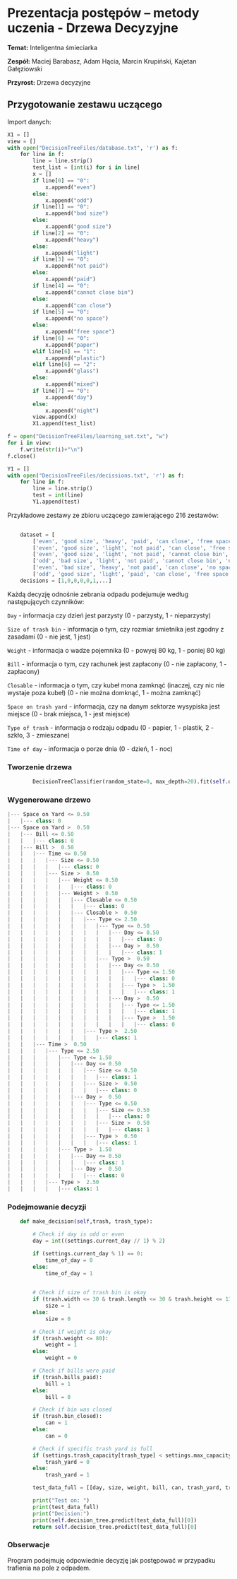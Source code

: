 # Prezentacja postępów – metody uczenia - Drzewa Decyzyjne
**Temat:** Inteligentna śmieciarka

**Zespół:** Maciej Barabasz, Adam Hącia, Marcin Krupiński, Kajetan Gałęziowski 

**Przyrost:** Drzewa decyzyjne

## Przygotowanie zestawu uczącego

Import danych:

```python
X1 = []
view = []
with open("DecisionTreeFiles/database.txt", 'r') as f:
    for line in f:
        line = line.strip()
        test_list = [int(i) for i in line]
        x = []
        if line[0] == "0":
            x.append("even")
        else:
            x.append("odd")
        if line[1] == "0":
            x.append("bad size")
        else:
            x.append("good size")
        if line[2] == "0":
            x.append("heavy")
        else:
            x.append("light")
        if line[3] == "0":
            x.append("not paid")
        else:
            x.append("paid")
        if line[4] == "0":
            x.append("cannot close bin")
        else:
            x.append("can close")
        if line[5] == "0":
            x.append("no space")
        else:
            x.append("free space")
        if line[6] == "0":
            x.append("paper")
        elif line[6] == "1":
            x.append("plastic")
        elif line[6] == "2":
            x.append("glass")
        else:
            x.append("mixed")
        if line[7] == "0":
            x.append("day")
        else:
            x.append("night")
        view.append(x)
        X1.append(test_list)

f = open("DecisionTreeFiles/learning_set.txt", "w")
for i in view:
    f.write(str(i)+"\n")
f.close()

Y1 = []
with open("DecisionTreeFiles/decissions.txt", 'r') as f:
    for line in f:
        line = line.strip()
        test = int(line)
        Y1.append(test)

```

Przykładowe zestawy ze zbioru uczącego zawierającego 216 zestawów:
```python
    
    dataset = [
        ['even', 'good size', 'heavy', 'paid', 'can close', 'free space', 'glass', 'night'],
        ['even', 'good size', 'light', 'not paid', 'can close', 'free space', 'paper', 'day'],
        ['even', 'good size', 'light', 'not paid', 'cannot close bin', 'no space', 'mixed', 'day'],
        ['odd', 'bad size', 'light', 'not paid', 'cannot close bin', 'no space', 'paper', 'day'],
        ['even', 'bad size', 'heavy', 'not paid', 'can close', 'no space', 'glass', 'day'],
        ['odd', 'good size', 'light', 'paid', 'can close', 'free space', 'paper', 'day'],...]
    decisions = [1,0,0,0,0,1,...]
```

Każdą decyzję odnośnie zebrania odpadu podejumuje według następujących czynników:

`Day` - informacja czy dzień jest parzysty (0 - parzysty, 1 - nieparzysty)

`Size of trash bin` - informacja o tym, czy rozmiar śmietnika jest zgodny z zasadami (0 - nie jest, 1 jest)

`Weight` - informacja o wadze pojemnika (0 - powyej 80 kg, 1 - poniej 80 kg)

`Bill` - informacja o tym, czy rachunek jest zapłacony (0 - nie zapłacony, 1 - zapłacony)

`Closable` - informacja o tym, czy kubeł mona zamknąć (inaczej, czy nic nie wystaje poza kubeł) (0 - nie można domknąć, 1 - można zamknąć)

`Space on trash yard` - informacja, czy na danym sektorze wysypiska jest miejsce (0 - brak miejsca, 1 - jest miejsce)

`Type of trash` - informacja o rodzaju odpadu (0 - papier, 1 - plastik, 2 - szkło, 3 - zmieszane)

`Time of day` - informacja o porze dnia (0 - dzień, 1 - noc)

### Tworzenie drzewa

``` python
        DecisionTreeClassifier(random_state=0, max_depth=20).fit(self.dataset, self.decision)
```

### Wygenerowane drzewo
``` python
|--- Space on Yard <= 0.50
|   |--- class: 0
|--- Space on Yard >  0.50
|   |--- Bill <= 0.50
|   |   |--- class: 0
|   |--- Bill >  0.50
|   |   |--- Time <= 0.50
|   |   |   |--- Size <= 0.50
|   |   |   |   |--- class: 0
|   |   |   |--- Size >  0.50
|   |   |   |   |--- Weight <= 0.50
|   |   |   |   |   |--- class: 0
|   |   |   |   |--- Weight >  0.50
|   |   |   |   |   |--- Closable <= 0.50
|   |   |   |   |   |   |--- class: 0
|   |   |   |   |   |--- Closable >  0.50
|   |   |   |   |   |   |--- Type <= 2.50
|   |   |   |   |   |   |   |--- Type <= 0.50
|   |   |   |   |   |   |   |   |--- Day <= 0.50
|   |   |   |   |   |   |   |   |   |--- class: 0
|   |   |   |   |   |   |   |   |--- Day >  0.50
|   |   |   |   |   |   |   |   |   |--- class: 1
|   |   |   |   |   |   |   |--- Type >  0.50
|   |   |   |   |   |   |   |   |--- Day <= 0.50
|   |   |   |   |   |   |   |   |   |--- Type <= 1.50
|   |   |   |   |   |   |   |   |   |   |--- class: 0
|   |   |   |   |   |   |   |   |   |--- Type >  1.50
|   |   |   |   |   |   |   |   |   |   |--- class: 1
|   |   |   |   |   |   |   |   |--- Day >  0.50
|   |   |   |   |   |   |   |   |   |--- Type <= 1.50
|   |   |   |   |   |   |   |   |   |   |--- class: 1
|   |   |   |   |   |   |   |   |   |--- Type >  1.50
|   |   |   |   |   |   |   |   |   |   |--- class: 0
|   |   |   |   |   |   |--- Type >  2.50
|   |   |   |   |   |   |   |--- class: 1
|   |   |--- Time >  0.50
|   |   |   |--- Type <= 2.50
|   |   |   |   |--- Type <= 1.50
|   |   |   |   |   |--- Day <= 0.50
|   |   |   |   |   |   |--- Size <= 0.50
|   |   |   |   |   |   |   |--- class: 1
|   |   |   |   |   |   |--- Size >  0.50
|   |   |   |   |   |   |   |--- class: 0
|   |   |   |   |   |--- Day >  0.50
|   |   |   |   |   |   |--- Type <= 0.50
|   |   |   |   |   |   |   |--- Size <= 0.50
|   |   |   |   |   |   |   |   |--- class: 0
|   |   |   |   |   |   |   |--- Size >  0.50
|   |   |   |   |   |   |   |   |--- class: 1
|   |   |   |   |   |   |--- Type >  0.50
|   |   |   |   |   |   |   |--- class: 1
|   |   |   |   |--- Type >  1.50
|   |   |   |   |   |--- Day <= 0.50
|   |   |   |   |   |   |--- class: 1
|   |   |   |   |   |--- Day >  0.50
|   |   |   |   |   |   |--- class: 0
|   |   |   |--- Type >  2.50
|   |   |   |   |--- class: 1
```
### Podejmowanie decyzji

```python
    def make_decision(self,trash, trash_type):

        # Check if day is odd or even
        day = int((settings.current_day // 1) % 2)

        if (settings.current_day % 1) == 0:
            time_of_day = 0
        else:
            time_of_day = 1
            

        # Check if size of trash bin is okay
        if (trash.width <= 30 & trash.length <= 30 & trash.height <= 130):
            size = 1
        else:
            size = 0

        # Check if weight is okay
        if (trash.weight <= 80):
            weight = 1
        else:
            weight = 0

        # Check if bills were paid
        if (trash.bills_paid):
            bill = 1
        else:
            bill = 0

        # Check if bin was closed
        if (trash.bin_closed):
            can = 1
        else:
            can = 0

        # Check if specific trash yard is full
        if (settings.trash_capacity[trash_type] < settings.max_capacity):
            trash_yard = 0
        else:
            trash_yard = 1

        test_data_full = [[day, size, weight, bill, can, trash_yard, trash_type,time_of_day]]

        print("Test on: ")
        print(test_data_full)
        print("Decision:")
        print(self.decision_tree.predict(test_data_full)[0])
        return self.decision_tree.predict(test_data_full)[0]
```

### Obserwacje
Program podejmuję odpowiednie decyzję jak postępować w przypadku trafienia na pole z odpadem.
